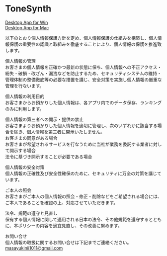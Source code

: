 # ToneSynth
[Desktop App for Win](https://drive.google.com/open?id=171XiP-DMXLLhFa8WNXL7Ypxu3T7HaU8u)  
[Desktop App for Mac](https://drive.google.com/open?id=1Djnuihvq3WjYpak__liStpnyHwN5ZEa5)

以下のとおり個人情報保護方針を定め、個人情報保護の仕組みを構築し、個人情報保護の重要性の認識と取組みを徹底することにより、個人情報の保護を推進致します。  

個人情報の管理  
お客さまの個人情報を正確かつ最新の状態に保ち、個人情報への不正アクセス・紛失・破損・改ざん・漏洩などを防止するため、セキュリティシステムの維持・管理体制の整備徹底等の必要な措置を講じ、安全対策を実施し個人情報の厳重な管理を行ないます。  
  
個人情報の利用目的  
お客さまからお預かりした個人情報は、各アプリ内でのデータ保存、ランキングのみに利用します。  
  
個人情報の第三者への開示・提供の禁止  
お客さまよりお預かりした個人情報を適切に管理し、次のいずれかに該当する場合を除き、個人情報を第三者に開示いたしません。  
お客さまの同意がある場合  
お客さまが希望されるサービスを行なうために当社が業務を委託する業者に対して開示する場合  
法令に基づき開示することが必要である場合  
  
個人情報の安全対策  
個人情報の正確性及び安全性確保のために、セキュリティに万全の対策を講じています。  
  
ご本人の照会  
お客さまがご本人の個人情報の照会・修正・削除などをご希望される場合には、ご本人であることを確認の上、対応させていただきます。  
  
法令、規範の遵守と見直し  
保有する個人情報に関して適用される日本の法令、その他規範を遵守するとともに、本ポリシーの内容を適宜見直し、その改善に努めます。

お問い合せ  
個人情報の取扱に関するお問い合せは下記までご連絡ください。  
masayukinii1011@gmail.com
